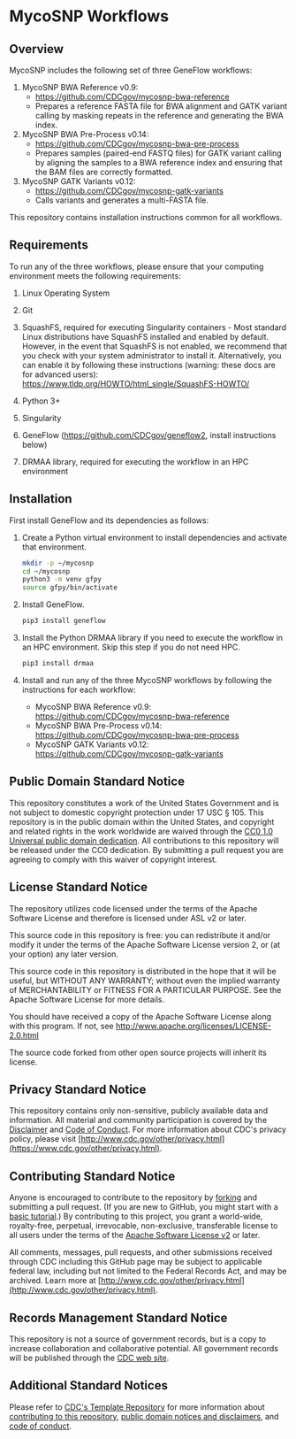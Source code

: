 # MycoSNP Workflows

## Overview

MycoSNP includes the following set of three GeneFlow workflows:

1. MycoSNP BWA Reference v0.9:
    * https://github.com/CDCgov/mycosnp-bwa-reference
    * Prepares a reference FASTA file for BWA alignment and GATK variant calling by masking repeats in the reference and generating the BWA index.
2. MycoSNP BWA Pre-Process v0.14:
    * https://github.com/CDCgov/mycosnp-bwa-pre-process
    * Prepares samples (paired-end FASTQ files) for GATK variant calling by aligning the samples to a BWA reference index and ensuring that the BAM files are correctly formatted.
3. MycoSNP GATK Variants v0.12:
    * https://github.com/CDCgov/mycosnp-gatk-variants
    * Calls variants and generates a multi-FASTA file. 

This repository contains installation instructions common for all workflows. 

## Requirements

To run any of the three workflows, please ensure that your computing environment meets the following requirements:

1. Linux Operating System

2. Git

3. SquashFS, required for executing Singularity containers - Most standard Linux distributions have SquashFS installed and enabled by default. However, in the event that SquashFS is not enabled, we recommend that you check with your system administrator to install it. Alternatively, you can enable it by following these instructions (warning: these docs are for advanced users): https://www.tldp.org/HOWTO/html_single/SquashFS-HOWTO/

4. Python 3+

5. Singularity

6. GeneFlow (https://github.com/CDCgov/geneflow2, install instructions below)

7. DRMAA library, required for executing the workflow in an HPC environment

## Installation

First install GeneFlow and its dependencies as follows:

1. Create a Python virtual environment to install dependencies and activate that environment.

    ```bash
    mkdir -p ~/mycosnp
    cd ~/mycosnp
    python3 -m venv gfpy
    source gfpy/bin/activate
    ```

2. Install GeneFlow.

    ```bash
    pip3 install geneflow
    ```

3. Install the Python DRMAA library if you need to execute the workflow in an HPC environment. Skip this step if you do not need HPC.

    ```bash
    pip3 install drmaa
    ```

4. Install and run any of the three MycoSNP workflows by following the instructions for each workflow:

    * MycoSNP BWA Reference v0.9: https://github.com/CDCgov/mycosnp-bwa-reference
    * MycoSNP BWA Pre-Process v0.14: https://github.com/CDCgov/mycosnp-bwa-pre-process
    * MycoSNP GATK Variants v0.12: https://github.com/CDCgov/mycosnp-gatk-variants

## Public Domain Standard Notice
This repository constitutes a work of the United States Government and is not
subject to domestic copyright protection under 17 USC § 105. This repository is in
the public domain within the United States, and copyright and related rights in
the work worldwide are waived through the [CC0 1.0 Universal public domain dedication](https://creativecommons.org/publicdomain/zero/1.0/).
All contributions to this repository will be released under the CC0 dedication. By
submitting a pull request you are agreeing to comply with this waiver of
copyright interest.

## License Standard Notice
The repository utilizes code licensed under the terms of the Apache Software
License and therefore is licensed under ASL v2 or later.

This source code in this repository is free: you can redistribute it and/or modify it under
the terms of the Apache Software License version 2, or (at your option) any
later version.

This source code in this repository is distributed in the hope that it will be useful, but WITHOUT ANY
WARRANTY; without even the implied warranty of MERCHANTABILITY or FITNESS FOR A
PARTICULAR PURPOSE. See the Apache Software License for more details.

You should have received a copy of the Apache Software License along with this
program. If not, see http://www.apache.org/licenses/LICENSE-2.0.html

The source code forked from other open source projects will inherit its license.

## Privacy Standard Notice
This repository contains only non-sensitive, publicly available data and
information. All material and community participation is covered by the
[Disclaimer](https://github.com/CDCgov/template/blob/master/DISCLAIMER.md)
and [Code of Conduct](https://github.com/CDCgov/template/blob/master/code-of-conduct.md).
For more information about CDC's privacy policy, please visit [http://www.cdc.gov/other/privacy.html](https://www.cdc.gov/other/privacy.html).

## Contributing Standard Notice
Anyone is encouraged to contribute to the repository by [forking](https://help.github.com/articles/fork-a-repo)
and submitting a pull request. (If you are new to GitHub, you might start with a
[basic tutorial](https://help.github.com/articles/set-up-git).) By contributing
to this project, you grant a world-wide, royalty-free, perpetual, irrevocable,
non-exclusive, transferable license to all users under the terms of the
[Apache Software License v2](http://www.apache.org/licenses/LICENSE-2.0.html) or
later.

All comments, messages, pull requests, and other submissions received through
CDC including this GitHub page may be subject to applicable federal law, including but not limited to the Federal Records Act, and may be archived. Learn more at [http://www.cdc.gov/other/privacy.html](http://www.cdc.gov/other/privacy.html).

## Records Management Standard Notice
This repository is not a source of government records, but is a copy to increase
collaboration and collaborative potential. All government records will be
published through the [CDC web site](http://www.cdc.gov).

## Additional Standard Notices
Please refer to [CDC's Template Repository](https://github.com/CDCgov/template)
for more information about [contributing to this repository](https://github.com/CDCgov/template/blob/master/CONTRIBUTING.md),
[public domain notices and disclaimers](https://github.com/CDCgov/template/blob/master/DISCLAIMER.md),
and [code of conduct](https://github.com/CDCgov/template/blob/master/code-of-conduct.md).
